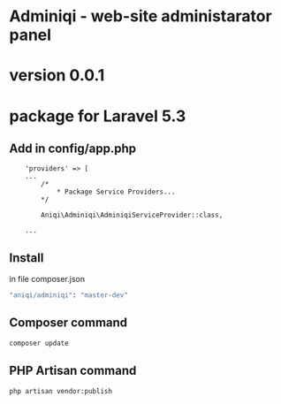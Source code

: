 # Adminiqi - web-site administarator panel
# version 0.0.1
# package for Laravel 5.3



## Add in config/app.php 
```
	'providers' => [
	...
		/*
       		* Package Service Providers...
    	*/

        Aniqi\Adminiqi\AdminiqiServiceProvider::class,

    ...
```

## Install

in file composer.json 

``` bash
"aniqi/adminiqi": "master-dev"
```

## Composer command

``` bash
composer update
```

## PHP Artisan command

``` bash
php artisan vendor:publish
```
